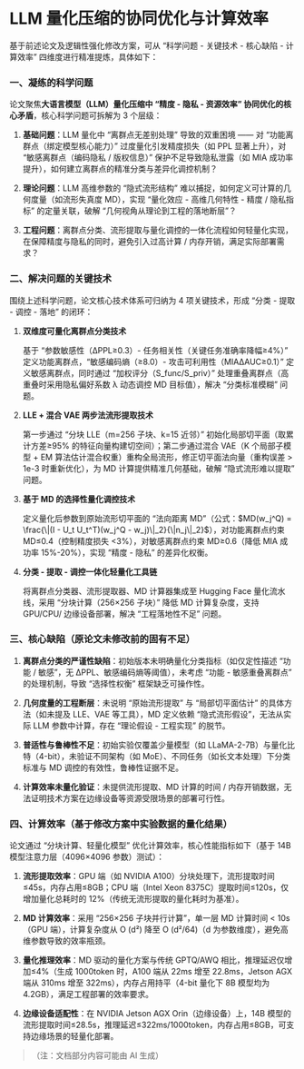 # LLM 量化压缩的协同优化与计算效率

基于前述论文及逻辑性强化修改方案，可从 “科学问题 - 关键技术 - 核心缺陷 - 计算效率” 四维度进行精准提炼，具体如下：

### 一、凝练的科学问题

论文聚焦**大语言模型（LLM）量化压缩中 “精度 - 隐私 - 资源效率” 协同优化的核心矛盾**，核心科学问题可拆解为 3 个层级：



1. **基础问题**：LLM 量化中 “离群点无差别处理” 导致的双重困境 —— 对 “功能离群点（绑定模型核心能力）” 过度量化引发精度损失（如 PPL 显著上升），对 “敏感离群点（编码隐私 / 版权信息）” 保护不足导致隐私泄露（如 MIA 成功率提升），如何建立离群点的精准分类与差异化调控机制？

2. **理论问题**：LLM 高维参数的 “隐式流形结构” 难以捕捉，如何定义可计算的几何度量（如流形失真度 MD），实现 “量化效应 - 高维几何特性 - 精度 / 隐私指标” 的定量关联，破解 “几何视角从理论到工程的落地断层”？

3. **工程问题**：离群点分类、流形提取与量化调控的一体化流程如何轻量化实现，在保障精度与隐私的同时，避免引入过高计算 / 内存开销，满足实际部署需求？

### 二、解决问题的关键技术

围绕上述科学问题，论文核心技术体系可归纳为 4 项关键技术，形成 “分类 - 提取 - 调控 - 落地” 的闭环：



1. **双维度可量化离群点分类技术**

   基于 “参数敏感性（ΔPPL≥0.3）- 任务相关性（关键任务准确率降幅≥4%）” 定义功能离群点，“敏感编码熵（≥8.0）- 攻击可利用性（MIAΔAUC≥0.1）” 定义敏感离群点，同时通过 “加权评分（S\_func/S\_priv）” 处理重叠离群点（高重叠时采用隐私偏好系数 λ 动态调控 MD 目标值），解决 “分类标准模糊” 问题。

2. **LLE + 混合 VAE 两步法流形提取技术**

   第一步通过 “分块 LLE（m=256 子块、k=15 近邻）” 初始化局部切平面（取累计方差≥95% 的特征向量构建切空间）；第二步通过混合 VAE（K 个局部子模型 + EM 算法估计混合权重）重构全局流形，修正切平面法向量（重构误差 > 1e-3 时重新优化），为 MD 计算提供精准几何基础，破解 “隐式流形难以提取” 问题。

3. **基于 MD 的选择性量化调控技术**

   定义量化后参数到原始流形切平面的 “法向距离 MD”（公式：$MD(w_j^Q) = \frac{\|(I - U_t U_t^T)(w_j^Q - w_j)\|_2}{\|n_j\|_2}$），对功能离群点约束 MD≤0.4（控制精度损失 <3%），对敏感离群点约束 MD≥0.6（降低 MIA 成功率 15%-20%），实现 “精度 - 隐私” 的差异化权衡。

4. **分类 - 提取 - 调控一体化轻量化工具链**

   将离群点分类器、流形提取器、MD 计算器集成至 Hugging Face 量化流水线，采用 “分块计算（256×256 子块）” 降低 MD 计算复杂度，支持 GPU/CPU/ 边缘设备部署，解决 “工程落地性不足” 问题。

### 三、核心缺陷（原论文未修改前的固有不足）



1. **离群点分类的严谨性缺陷**：初始版本未明确量化分类指标（如仅定性描述 “功能 / 敏感”，无 ΔPPL、敏感编码熵等阈值），未考虑 “功能 - 敏感重叠离群点” 的处理机制，导致 “选择性权衡” 框架缺乏可操作性。

2. **几何度量的工程断层**：未说明 “原始流形提取” 与 “局部切平面估计” 的具体方法（如未提及 LLE、VAE 等工具），MD 定义依赖 “隐式流形假设”，无法从实际 LLM 参数中计算，存在 “理论假设 - 工程实现” 的脱节。

3. **普适性与鲁棒性不足**：初始实验仅覆盖少量模型（如 LLaMA-2-7B）与量化比特（4-bit），未验证不同架构（如 MoE）、不同任务（如长文本处理）下分类标准与 MD 调控的有效性，鲁棒性证据不足。

4. **计算效率未量化验证**：未提供流形提取、MD 计算的时间 / 内存开销数据，无法证明技术方案在边缘设备等资源受限场景的部署可行性。

### 四、计算效率（基于修改方案中实验数据的量化结果）

论文通过 “分块计算、轻量化模型” 优化计算效率，核心性能指标如下（基于 14B 模型注意力层（4096×4096 参数）测试）：



1. **流形提取效率**：GPU 端（如 NVIDIA A100）分块处理下，流形提取时间≤45s，内存占用≤8GB；CPU 端（Intel Xeon 8375C）提取时间≤120s，仅增加量化总耗时的 12%（传统无流形提取的量化耗时为基准）。

2. **MD 计算效率**：采用 “256×256 子块并行计算”，单一层 MD 计算时间 < 10s（GPU 端），计算复杂度从 O (d²) 降至 O (d²/64)（d 为参数维度），避免高维参数导致的效率瓶颈。

3. **量化推理效率**：MD 驱动的量化方案与传统 GPTQ/AWQ 相比，推理延迟仅增加≤4%（生成 1000token 时，A100 端从 22ms 增至 22.8ms，Jetson AGX 端从 310ms 增至 322ms），内存占用持平（4-bit 量化下 8B 模型均为 4.2GB），满足工程部署的效率要求。

4. **边缘设备适配性**：在 NVIDIA Jetson AGX Orin（边缘设备）上，14B 模型的流形提取时间≤28.5s，推理延迟≤322ms/1000token，内存占用≤8GB，可支持边缘场景的轻量化部署。

> （注：文档部分内容可能由 AI 生成）